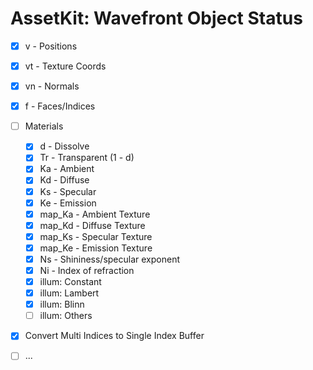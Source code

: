 # AssetKit: Wavefront Object Status

- [x] v - Positions
- [x] vt - Texture Coords
- [x] vn - Normals
- [x] f - Faces/Indices 
- [ ] Materials
  - [x] d - Dissolve
  - [x] Tr - Transparent (1 - d)
  - [x] Ka - Ambient
  - [x] Kd - Diffuse
  - [x] Ks - Specular
  - [x] Ke - Emission
  - [x] map_Ka - Ambient Texture
  - [x] map_Kd - Diffuse Texture
  - [x] map_Ks - Specular Texture
  - [x] map_Ke - Emission Texture
  - [x] Ns - Shininess/specular exponent
  - [x] Ni - Index of refraction
  - [x] illum: Constant
  - [x] illum: Lambert
  - [x] illum: Blinn
  - [ ] illum: Others
- [x] Convert Multi Indices to Single Index Buffer
- [ ] ...

